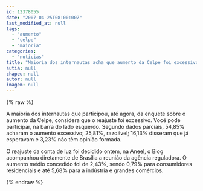 ```yaml
---
id: 12378055
date: "2007-04-25T08:00:00Z"
last_modified_at: null
tags:
  - "aumento"
  - "celpe"
  - "maioria"
categories:
  - "noticias"
title: "Maioria dos internautas acha que aumento da Celpe foi excessivo"
sutia: null
chapeu: null
autor: null
imagem: null
---
```

{% raw %}
<p><P>A maioria dos internautas que participou, até agora, da enquete sobre o aumento da Celpe, considera que o reajuste foi excessivo. Você pode participar, na barra do lado esquerdo. Segundo dados parciais, 54,85% acharam o aumento excessivo; 25,81%, razoável; 16,13% disseram que já esperavam e 3,23% não têm opinião formada.</P></p>
<p><P>O reajuste da conta de luz foi decidido ontem, na Aneel, o Blog acompanhou diretamente de Brasília a reunião da agência reguladora. O aumento médio concedido foi de 2,43%, sendo 0,79% para consumidores residenciais e até 5,68% para a indústria e grandes comércios.</P> </p>
{% endraw %}